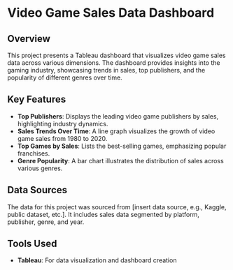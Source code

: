 # Video Game Sales Data Dashboard

## Overview
This project presents a Tableau dashboard that visualizes video game sales data across various dimensions. The dashboard provides insights into the gaming industry, showcasing trends in sales, top publishers, and the popularity of different genres over time.

## Key Features
- **Top Publishers**: Displays the leading video game publishers by sales, highlighting industry dynamics.
- **Sales Trends Over Time**: A line graph visualizes the growth of video game sales from 1980 to 2020.
- **Top Games by Sales**: Lists the best-selling games, emphasizing popular franchises.
- **Genre Popularity**: A bar chart illustrates the distribution of sales across various genres.

## Data Sources
The data for this project was sourced from [insert data source, e.g., Kaggle, public dataset, etc.]. It includes sales data segmented by platform, publisher, genre, and year.

## Tools Used
- **Tableau**: For data visualization and dashboard creation
